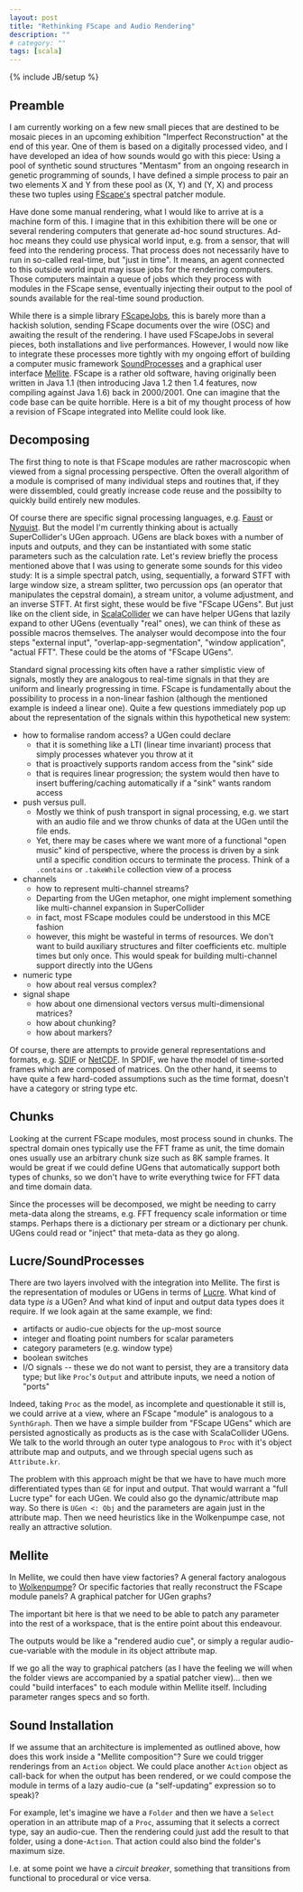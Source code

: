 ```yaml
---
layout: post
title: "Rethinking FScape and Audio Rendering"
description: ""
# category: ""
tags: [scala]
---
```

{% include JB/setup %}

## Preamble

I am currently working on a few new small pieces that are destined to be mosaic pieces in an upcoming exhibition "Imperfect Reconstruction" at the end of this year. One of them is based on a digitally processed video, and I have developed an idea of how sounds would go with this piece: Using a pool of synthetic sound structures "Mentasm" from an ongoing research in genetic programming of sounds, I have defined a simple process to pair an two elements X and Y from these pool as (X, Y) and (Y, X) and process these two tuples using [FScape's](https://github.com/Sciss/FScape) spectral patcher module.

Have done some manual rendering, what I would like to arrive at is a machine form of this. I imagine that in this exhibition there will be one or several rendering computers that generate ad-hoc sound structures. Ad-hoc means they could use physical world input, e.g. from a sensor, that will feed into the rendering process. That process does not necessarily have to run in so-called real-time, but "just in time". It means, an agent connected to this outside world input may issue jobs for the rendering computers. Those computers maintain a queue of jobs which they process with modules in the FScape sense, eventually injecting their output to the pool of sounds available for the real-time sound production.

While there is a simple library [FScapeJobs](https://github.com/Sciss/FScapeJobs), this is barely more than a hackish solution, sending FScape documents over the wire (OSC) and awaiting the result of the rendering. I have used FScapeJobs in several pieces, both installations and live performances. However, I would now like to integrate these processes more tightly with my ongoing effort of building a computer music framework [SoundProcesses](https://github.com/Sciss/SoundProcesses) and a graphical user interface [Mellite](https://github.com/Sciss/Mellite). FScape is a rather old software, having originally been written in Java 1.1 (then introducing Java 1.2 then 1.4 features, now compiling against Java 1.6) back in 2000/2001. One can imagine that the code base can be quite horrible. Here is a bit of my thought process of how a revision of FScape integrated into Mellite could look like.

## Decomposing

The first thing to note is that FScape modules are rather macroscopic when viewed from a signal processing perspective. Often the overall algorithm of a module is comprised of many individual steps and routines that, if they were dissembled, could greatly increase code reuse and the possibilty to quickly build entirely new modules.

Of course there are specific signal processing languages, e.g. [Faust](http://faust.grame.fr/about/) or [Nyquist](https://www.cs.cmu.edu/~rbd/doc/nyquist/index.html). But the model I'm currently thinking about is actually SuperCollider's UGen approach. UGens are black boxes with a number of inputs and outputs, and they can be instantiated with some static parameters such as the calculation rate. Let's review briefly the process mentioned above that I was using to generate some sounds for this video study: It is a simple spectral patch, using, sequentially, a forward STFT with large window size, a stream splitter, two percussion ops (an operator that manipulates the cepstral domain), a stream unitor, a volume adjustment, and an inverse STFT. At first sight, these would be five "FScape UGens". But just like on the client side, in [ScalaCollider](https://github.com/Sciss/ScalaCollider) we can have helper UGens that lazily expand to other UGens (eventually "real" ones), we can think of these as possible macros themselves. The analyser would decompose into the four steps "external input", "overlap-app-segmentation", "window application", "actual FFT". These could be the atoms of "FScape UGens".

Standard signal processing kits often have a rather simplistic view of signals, mostly they are analogous to real-time signals in that they are uniform and linearly progressing in time. FScape is fundamentally about the possibility to process in a non-linear fashion (although the mentioned example is indeed a linear one). Quite a few questions immediately pop up about the representation of the signals within this hypothetical new system:

- how to formalise random access? a UGen could declare
  - that it is something like a LTI (linear time invariant) process that simply processes whatever you throw at it
  - that is proactively supports random access from the "sink" side
  - that is requires linear progression; the system would then have to insert buffering/caching automatically if a "sink" wants random access
- push versus pull.
  - Mostly we think of push transport in signal processing, e.g. we start with an audio file and we throw chunks of data at the UGen until the file ends.
  - Yet, there may be cases where we want more of a functional "open music" kind of perspective, where the process is driven by a sink until a specific 
    condition occurs to terminate the process. Think of a `.contains` or `.takeWhile` collection view of a process
- channels
  - how to represent multi-channel streams?
  - Departing from the UGen metaphor, one might implement something like multi-channel expansion in SuperCollider
  - in fact, most FScape modules could be understood in this MCE fashion
  - however, this might be wasteful in terms of resources. We don't want to build auxiliary structures and filter coefficients etc.
    multiple times but only once. This would speak for building multi-channel support directly into the UGens
- numeric type
  - how about real versus complex?
- signal shape
  - how about one dimensional vectors versus multi-dimensional matrices?
  - how about chunking?
  - how about markers?

Of course, there are attempts to provide general representations and formats, e.g. [SDIF](http://sdif.sourceforge.net/standard/sdif-standard.html) or [NetCDF](https://www.unidata.ucar.edu/software/thredds/current/netcdf-java/CDM/index.html). In SPDIF, we have the model of time-sorted frames which are composed of matrices. On the other hand, it seems to have quite a few hard-coded assumptions such as the time format, doesn't have a category or string type etc.

## Chunks

Looking at the current FScape modules, most process sound in chunks. The spectral domain ones typically use the FFT frame as unit, the time domain ones usually use an arbitrary chunk size such as 8K sample frames. It would be great if we could define UGens that automatically support both types of chunks, so we don't have to write everything twice for FFT data and time domain data.

Since the processes will be decomposed, we might be needing to carry meta-data along the streams, e.g. FFT frequency scale information or time stamps. Perhaps there is a dictionary per stream or a dictionary per chunk. UGens could read or "inject" that meta-data as they go along.

## Lucre/SoundProcesses

There are two layers involved with the integration into Mellite. The first is the representation of modules or UGens in terms of [Lucre](https://github.com/Sciss/Lucre). What kind of data type _is_ a UGen? And what kind of input and output data types does it require. If we look again at the same example, we find:

- artifacts or audio-cue objects for the up-most source
- integer and floating point numbers for scalar parameters
- category parameters (e.g. window type)
- boolean switches
- I/O signals -- these we do not want to persist, they are a transitory data type; but like `Proc`'s `Output` and attribute inputs, we need a notion of "ports"

Indeed, taking `Proc` as the model, as incomplete and questionable it still is, we could arrive at a view, where an FScape "module" is analogous to a `SynthGraph`. Then we have a simple builder from "FScape UGens" which are persisted agnostically as products as is the case with ScalaCollider UGens. We talk to the world through an outer type analogous to `Proc` with it's object attribute map and outputs, and we through special ugens such as `Attribute.kr`.

The problem with this approach might be that we have to have much more differentiated types than `GE` for input and output. That would warrant a "full Lucre type" for each UGen. We could also go the dynamic/attribute map way. So there is `UGen <: Obj` and the parameters are again just in the attribute map. Then we need heuristics like in the Wolkenpumpe case, not really an attractive solution.

## Mellite

In Mellite, we could then have view factories? A general factory analogous to [Wolkenpumpe](https://github.com/Sciss/Wolkenpumpe)? Or specific factories that really reconstruct the FScape module panels? A graphical patcher for UGen graphs? 

The important bit here is that we need to be able to patch any parameter into the rest of a workspace, that is the entire point about this endeavour.

The outputs would be like a "rendered audio cue", or simply a regular audio-cue-variable with the module in its object attribute map.

If we go all the way to graphical patchers (as I have the feeling we will when the folder views are accompanied by a spatial patcher view)... then we could "build interfaces" to each module within Mellite itself. Including parameter ranges specs and so forth.

## Sound Installation

If we assume that an architecture is implemented as outlined above, how does this work inside a "Mellite composition"? Sure we could trigger renderings from an `Action` object. We could place another `Action` object as call-back for when the output has been rendered, or we could compose the module in terms of a lazy audio-cue (a "self-updating" expression so to speak)?

For example, let's imagine we have a `Folder` and then we have a `Select` operation in an attribute map of a `Proc`, assuming that it selects a correct type, say an audio-cue. Then the rendering could just add the result to that folder, using a done-`Action`. That action could also bind the folder's maximum size.

I.e. at some point we have a _circuit breaker_, something that transitions from functional to procedural or vice versa.

